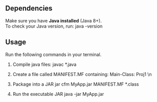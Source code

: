 ## Dependencies
Make sure you have **Java installed** (Java 8+).  
To check your Java version, run:
java -version

## Usage
Run the following commands in your terminal.

1. Compile java files:
javac *.java

2. Create a file called MANIFEST.MF containing:
Main-Class: Proj1
\n

3. Package into a JAR
jar cfm MyApp.jar MANIFEST.MF *.class

4. Run the executable JAR
java -jar MyApp.jar
